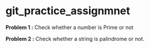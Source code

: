 # git_practice_assignmnet
**Problem 1 :** Check whether a number is Prime or not

**Problem 2 :** Check whether a string is palindrome or not.
